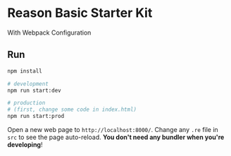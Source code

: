 # Reason Basic Starter Kit
With Webpack Configuration

## Run

```sh
npm install

# development
npm run start:dev

# production
# (first, change some code in index.html)
npm run start:prod
```
Open a new web page to `http://localhost:8000/`. Change any `.re` file in `src` to see the page auto-reload. **You don't need any bundler when you're developing**!
